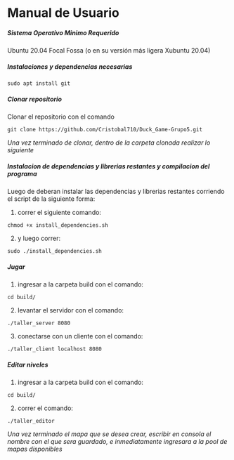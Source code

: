# Manual de Usuario

##### Sistema Operativo Minimo Requerido

Ubuntu 20.04 Focal Fossa (o en su versión más ligera Xubuntu 20.04)

##### Instalaciones y dependencias necesarias

```
sudo apt install git 

```

##### Clonar repositorio
Clonar el repositorio con el comando 
```
git clone https://github.com/Cristobal710/Duck_Game-Grupo5.git
```
*Una vez terminado de clonar, dentro de la carpeta clonada realizar lo siguiente*

##### Instalacion de dependencias y librerias restantes y compilacion del programa 
Luego de deberan instalar las dependencias y librerias restantes corriendo el script de la siguiente forma:

1. correr el siguiente comando: 

```
chmod +x install_dependencies.sh

```
2. y luego correr: 

```
sudo ./install_dependencies.sh

```

##### Jugar 

1. ingresar a la carpeta build con el comando: 

```
cd build/

```

2. levantar el servidor con el comando: 

```
./taller_server 8080

```

3. conectarse con un cliente con el comando: 

```
./taller_client localhost 8080

```

##### Editar niveles

1. ingresar a la carpeta build con el comando: 

```
cd build/

```

2. correr el comando: 

```
./taller_editor

```





*Una vez terminado el mapa que se desea crear, escribir en consola el nombre con el que sera guardado, e inmediatamente ingresara a la pool de mapas disponibles*

